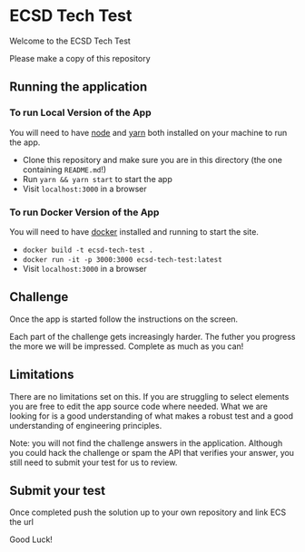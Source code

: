 # ECSD Tech Test
Welcome to the ECSD Tech Test 

Please make a copy of this repository

## Running the application

### To run Local Version of the App
You will need to have [node] and [yarn] both installed on your machine to run the app.

- Clone this repository and make sure you are in this directory (the one containing `README.md`!)
- Run `yarn && yarn start` to start the app
- Visit `localhost:3000` in a browser

### To run Docker Version of the App 

You will need to have [docker] installed and running to start the site.

- `docker build -t ecsd-tech-test .`
- `docker run -it -p 3000:3000 ecsd-tech-test:latest`
- Visit `localhost:3000` in a browser

## Challenge 
Once the app is started follow the instructions on the screen.

Each part of the challenge gets increasingly harder. The futher you progress the more we will be impressed.
Complete as much as you can!

## Limitations
There are no limitations set on this. If you are struggling to select elements you are free to edit the app source code where needed.
What we are looking for is a good understanding of what makes a robust test and a good understanding of engineering principles.

Note: you will not find the challenge answers in the application. Although you could hack the challenge or spam the API that verifies your answer, you still need to submit your test for us to review. 

## Submit your test
Once completed push the solution up to your own repository and link ECS the url 

Good Luck!

[docker]: https://www.docker.com/
[node]: https://nodejs.org/en/
[yarn]: https://yarnpkg.com/en/
